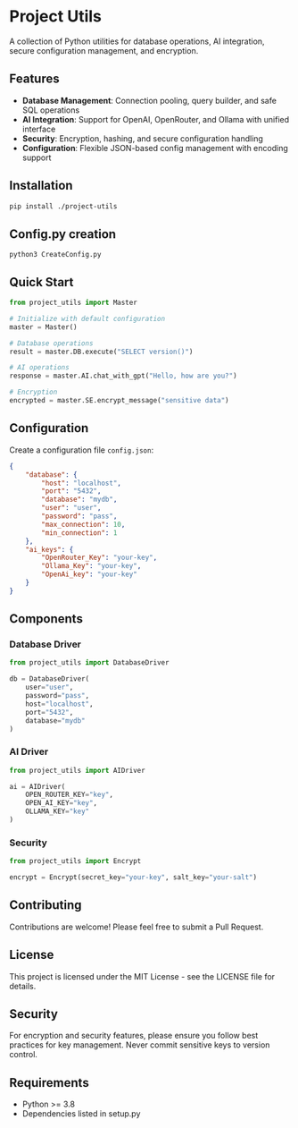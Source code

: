 # Project Utils

A collection of Python utilities for database operations, AI integration, secure configuration management, and encryption.

## Features

- **Database Management**: Connection pooling, query builder, and safe SQL operations
- **AI Integration**: Support for OpenAI, OpenRouter, and Ollama with unified interface
- **Security**: Encryption, hashing, and secure configuration handling
- **Configuration**: Flexible JSON-based config management with encoding support

## Installation

```bash
pip install ./project-utils
```

## Config.py creation
```bazaar
python3 CreateConfig.py
```

## Quick Start

```python
from project_utils import Master

# Initialize with default configuration
master = Master()

# Database operations
result = master.DB.execute("SELECT version()")

# AI operations
response = master.AI.chat_with_gpt("Hello, how are you?")

# Encryption
encrypted = master.SE.encrypt_message("sensitive data")
```

## Configuration

Create a configuration file `config.json`:

```json
{
    "database": {
        "host": "localhost",
        "port": "5432",
        "database": "mydb",
        "user": "user",
        "password": "pass",
        "max_connection": 10,
        "min_connection": 1
    },
    "ai_keys": {
        "OpenRouter_Key": "your-key",
        "Ollama_Key": "your-key",
        "OpenAi_key": "your-key"
    }
}
```

## Components

### Database Driver
```python
from project_utils import DatabaseDriver

db = DatabaseDriver(
    user="user",
    password="pass",
    host="localhost",
    port="5432",
    database="mydb"
)
```

### AI Driver
```python
from project_utils import AIDriver

ai = AIDriver(
    OPEN_ROUTER_KEY="key",
    OPEN_AI_KEY="key",
    OLLAMA_KEY="key"
)
```

### Security
```python
from project_utils import Encrypt

encrypt = Encrypt(secret_key="your-key", salt_key="your-salt")
```

## Contributing

Contributions are welcome! Please feel free to submit a Pull Request.

## License

This project is licensed under the MIT License - see the LICENSE file for details.

## Security

For encryption and security features, please ensure you follow best practices for key management. Never commit sensitive keys to version control.

## Requirements

- Python >= 3.8
- Dependencies listed in setup.py